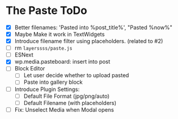 The Paste ToDo
==============

 - [x] Better filenames: 'Pasted into %post_title%', "Pasted %now%"
 - [x] Maybe Make it work in TextWidgets
 - [x] Introduce filename filter using placeholders. (related to #2)
 - [ ] rm `layerssss/paste.js`
 - [ ] ESNext
 - [x] wp.media.pasteboard: insert into post
 - [ ] Block Editor
   - [ ] Let user decide whether to upload pasted 
   - [ ] Paste into gallery block
 - [ ] Introduce Plugin Settings: 
   - [ ] Default File Format (jpg/png/auto)
   - [ ] Default Filename (with placeholders)
 - [ ] Fix: Unselect Media when Modal opens

